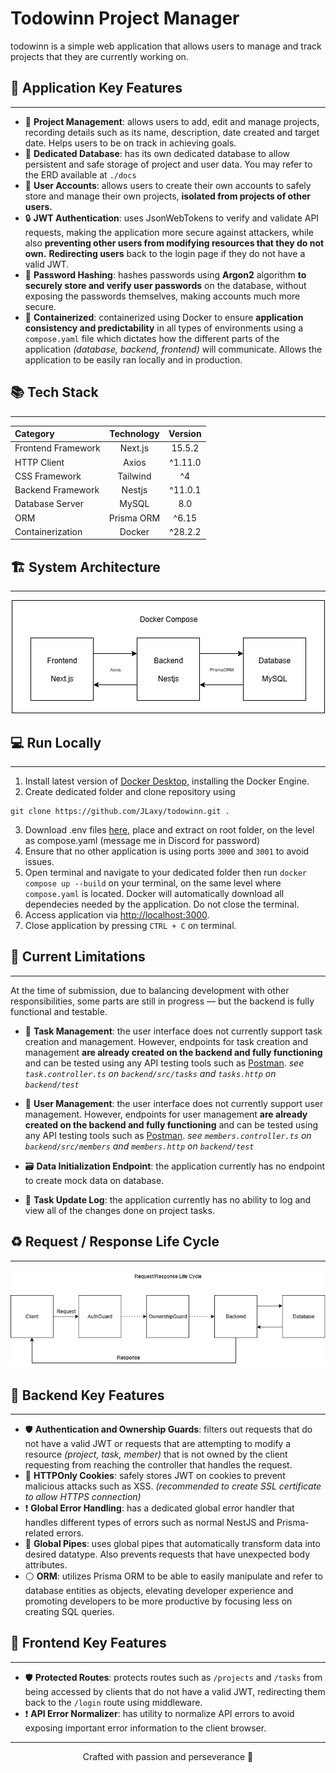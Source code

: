 # Todowinn Project Manager

todowinn is a simple web application that allows users to manage and track projects that they are currently working on.

## 📌 Application Key Features

---

- 🎯 **Project Management**: allows users to add, edit and manage projects, recording details such as its name, description, date created and target date. Helps users to be on track in achieving goals.
- 💾 **Dedicated Database**: has its own dedicated database to allow persistent and safe storage of project and user data. You may refer to the ERD available at `./docs`
- 👤 **User Accounts**: allows users to create their own accounts to safely store and manage their own projects, **isolated from projects of other users.**
- 🔒 **JWT Authentication**: uses JsonWebTokens to verify and validate API requests, making the application more secure against attackers, while also **preventing other users from modifying resources that they do not own.** **Redirecting users** back to the login page if they do not have a valid JWT.
- 🔑 **Password Hashing**: hashes passwords using **Argon2** algorithm **to securely store and verify user passwords** on the database, without exposing the passwords themselves, making accounts much more secure.
- 🫙 **Containerized**: containerized using Docker to ensure **application consistency and predictability** in all types of environments using a `compose.yaml` file which dictates how the different parts of the application _(database, backend, frontend)_ will communicate. Allows the application to be easily ran locally and in production.

## 📚 Tech Stack

---

<div align="center">

| Category           | Technology | Version |
| :----------------- | :--------: | :-----: |
| Frontend Framework |  Next.js   | 15.5.2  |
| HTTP Client        |   Axios    | ^1.11.0 |
| CSS Framework      |  Tailwind  |   ^4    |
| Backend Framework  |   Nestjs   | ^11.0.1 |
| Database Server    |   MySQL    |   8.0   |
| ORM                | Prisma ORM |  ^6.15  |
| Containerization   |   Docker   | ^28.2.2 |

</div>

## 🏗️ System Architecture

---

<div align="center">

![System Architecture](/docs/systemarchi.png)

</div>

## 💻 Run Locally

---

1. Install latest version of [Docker Desktop](https://www.docker.com/get-started/), installing the Docker Engine.
2. Create dedicated folder and clone repository using

```git
git clone https://github.com/JLaxy/todowinn.git .
```

3. Download .env files [here](https://drive.google.com/file/d/1j77gIkkzGkyDYW8LjT-ltqkt10-Vsjqv/view?usp=sharing), place and extract on root folder, on the level as compose.yaml (message me in Discord for password)
4. Ensure that no other application is using ports `3000` and `3001` to avoid issues.
5. Open terminal and navigate to your dedicated folder then run `docker compose up --build` on your terminal, on the same level where `compose.yaml` is located. Docker will automatically download all dependecies needed by the application. Do not close the terminal.
6. Access application via [http://localhost:3000](http://localhost:3000).
7. Close application by pressing `CTRL + C` on terminal.

## 🧩 Current Limitations

---

At the time of submission, due to balancing development with other responsibilities, some parts are still in progress — but the backend is fully functional and testable.

- 📒 **Task Management**: the user interface does not currently support task creation and management. However, endpoints for task creation and management **are already created on the backend and fully functioning** and can be tested using any API testing tools such as [Postman](https://www.postman.com/downloads/). _see `task.controller.ts` on `backend/src/tasks` and `tasks.http` on `backend/test`_
- 👤 **User Management**: the user interface does not currently support user management. However, endpoints for user management **are already created on the backend and fully functioning** and can be tested using any API testing tools such as [Postman](https://www.postman.com/downloads/). _see `members.controller.ts` on `backend/src/members` and `members.http` on `backend/test`_

- 🗃️ **Data Initialization Endpoint**: the application currently has no endpoint to create mock data on database.

- 📜 **Task Update Log**: the application currently has no ability to log and view all of the changes done on project tasks.

## ♻️ Request / Response Life Cycle

---

![Request/Response Life Cycle](docs/reqreslifecycle.png)

## 📌 Backend Key Features

---

- 🛡️ **Authentication and Ownership Guards**: filters out requests that do not have a valid JWT or requests that are attempting to modify a resource _(project, task, member)_ that is not owned by the client requesting from reaching the controller that handles the request.
- 🔑 **HTTPOnly Cookies**: safely stores JWT on cookies to prevent malicious attacks such as XSS. _(recommended to create SSL certificate to allow HTTPS connection)_
- ❗ **Global Error Handling**: has a dedicated global error handler that handles different types of errors such as normal NestJS and Prisma-related errors.
- 🪈 **Global Pipes**: uses global pipes that automatically transform data into desired datatype. Also prevents requests that have unexpected body attributes.
- ⚪ **ORM**: utilizes Prisma ORM to be able to easily manipulate and refer to database entities as objects, elevating developer experience and promoting developers to be more productive by focusing less on creating SQL queries.

## 📌 Frontend Key Features

---

- 🛡️ **Protected Routes**: protects routes such as `/projects` and `/tasks` from being accessed by clients that do not have a valid JWT, redirecting them back to the `/login` route using middleware.
- ❗ **API Error Normalizer**: has utility to normalize API errors to avoid exposing important error information to the client browser.

---

<div align="center">
Crafted with passion and perseverance 💙
</div>
